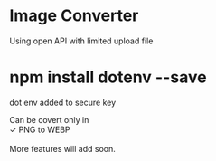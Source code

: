 # Image Converter

Using open API with limited upload file <br>

# npm install dotenv --save
dot env added to secure key<br>

Can be covert only in <br>
✓ PNG to WEBP
<br><br>
More features will add soon.
